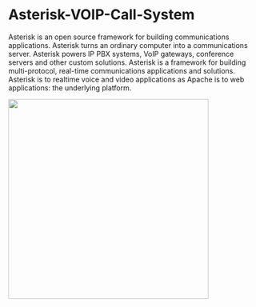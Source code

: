 # Asterisk-VOIP-Call-System

Asterisk is an open source framework for building communications applications. Asterisk turns an ordinary computer into a communications server. Asterisk powers IP PBX systems, VoIP gateways, conference servers and other custom solutions.
Asterisk is a framework for building multi-protocol, real-time communications applications and solutions. Asterisk is to realtime voice and video applications as Apache is to web applications: the underlying platform.



<img src="[https://user-images.githubusercontent.com/87765555/169574300-8dc5cefc-c1c4-4471-b8c2-5200a2546960.png](https://user-images.githubusercontent.com/87765555/196439197-4bebd382-a6d8-4fb0-a4fd-97d8c4d666be.png)" width="400px">

